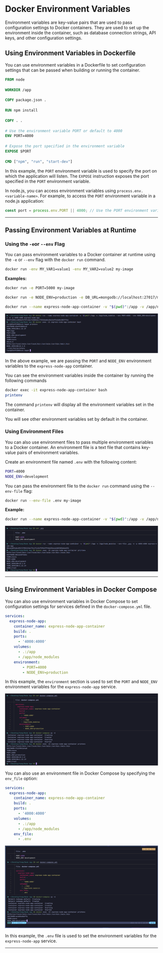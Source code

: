 # Docker Environment Variables

Environment variables are key-value pairs that are used to pass configuration settings to Docker containers. They are used to set up the environment inside the container, such as database connection strings, API keys, and other configuration settings.

## Using Environment Variables in Dockerfile

You can use environment variables in a Dockerfile to set configuration settings that can be passed when building or running the container.

```Dockerfile
FROM node

WORKDIR /app

COPY package.json .

RUN npm install

COPY . .

# Use the environment variable PORT or default to 4000
ENV PORT=4000

# Expose the port specified in the environment variable
EXPOSE $PORT

CMD ["npm", "run", "start-dev"]
```

In this example, the `PORT` environment variable is used to specify the port on which the application will listen. The `EXPOSE` instruction exposes the port specified in the `PORT` environment variable.

In node.js, you can access environment variables using `process.env.<variable-name>`. For example, to access the `PORT` environment variable in a node.js application:

```javascript
const port = process.env.PORT || 4000; // Use the PORT environment variable or default to 4000
```

-------------------------

## Passing Environment Variables at Runtime

### Using the `-e`or `--env` Flag

You can pass environment variables to a Docker container at runtime using the `-e` or `--env` flag with the `docker run` command.

```bash
docker run -env MY_VAR1=value1 -env MY_VAR2=value2 my-image
```

**Examples:**

```bash
docker run -e PORT=5000 my-image
```

```bash
docker run -e NODE_ENV=production -e DB_URL=mongodb://localhost:27017/mydb my-image
```

```bash
docker run --name express-node-app-container -v "$(pwd)":/app -v /app/node_modules --env PORT=4000 --env NODE_ENV=development -d -p 4000:4000 express-node-app
```
![Example](./imgs/docker-environment-variables.png)

In the above example, we are passing the `PORT` and `NODE_ENV` environment variables to the `express-node-app` container.

You can see the environment variables inside the container by running the following commands

```bash
docker exec -it express-node-app-container bash
printenv
```

The command `printenv` will display all the environment variables set in the container.

You will see other environment variables set by default in the container.

### Using Environment Files

You can also use environment files to pass multiple environment variables to a Docker container. An environment file is a text file that contains key-value pairs of environment variables.

Create an environment file named `.env` with the following content:

```bash
PORT=4000
NODE_ENV=development
```

You can pass the environment file to the `docker run` command using the `--env-file` flag:

```bash
docker run --env-file .env my-image
```

**Example:**

```bash
docker run --name express-node-app-container -v "$(pwd)":/app -v /app/node_modules --env-file .env -d -p 4000:4000 express-node-app
```

![Example](./imgs/docker-environment-variables-file.png)

-------------------------

## Using Environment Variables in Docker Compose

You can also use environment variables in Docker Compose to set configuration settings for services defined in the `docker-compose.yml` file.

```yaml
services:
  express-node-app:
    container_name: express-node-app-container
    build: .
    ports:
      - '4000:4000'
    volumes:
      - .:/app
      - /app/node_modules
    environment:
        - PORT=4000
        - NODE_ENV=production
```

In this example, the `environment` section is used to set the `PORT` and `NODE_ENV` environment variables for the `express-node-app` service.

![Example](./imgs/docker-environment-variables-compose.png)
      
You can also use an environment file in Docker Compose by specifying the `env_file` option:

```yaml
services:
  express-node-app:
    container_name: express-node-app-container
    build: .
    ports:
      - '4000:4000'
    volumes:
      - .:/app
      - /app/node_modules
    env_file:
      - .env
```
![Example](./imgs/docker-environment-variables-compose-file.png)

In this example, the `.env` file is used to set the environment variables for the `express-node-app` service.

-------------------------